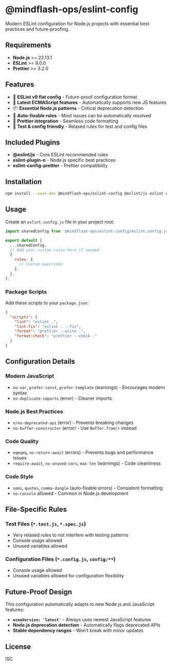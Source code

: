 # @mindflash-ops/eslint-config

Modern ESLint configuration for Node.js projects with essential best practices and future-proofing.

## Requirements

- **Node.js** >= 22.13.1
- **ESLint** >= 9.0.0
- **Prettier** >= 3.2.0

## Features

- 🚀 **ESLint v9 flat config** - Future-proof configuration format
- 🌟 **Latest ECMAScript features** - Automatically supports new JS features
- 📦 **Essential Node.js patterns** - Critical deprecation detection
- 🔧 **Auto-fixable rules** - Most issues can be automatically resolved
- 🎨 **Prettier integration** - Seamless code formatting
- 🧪 **Test & config friendly** - Relaxed rules for test and config files

## Included Plugins

- **@eslint/js** - Core ESLint recommended rules
- **eslint-plugin-n** - Node.js specific best practices
- **eslint-config-prettier** - Prettier compatibility

## Installation

```sh
npm install --save-dev @mindflash-ops/eslint-config @eslint/js eslint eslint-config-prettier eslint-plugin-n prettier
```

## Usage

Create an `eslint.config.js` file in your project root:

```js
import sharedConfig from '@mindflash-ops/eslint-config/eslint.config.js';

export default [
  ...sharedConfig,
  // Add your custom rules here if needed
  {
    rules: {
      // Custom overrides
    },
  },
];
```

### Package Scripts

Add these scripts to your `package.json`:

```json
{
  "scripts": {
    "lint": "eslint .",
    "lint:fix": "eslint . --fix",
    "format": "prettier --write .",
    "format:check": "prettier --check ."
  }
}
```

## Configuration Details

### Modern JavaScript

- `no-var`, `prefer-const`, `prefer-template` (warnings) - Encourages modern syntax
- `no-duplicate-imports` (error) - Cleaner imports

### Node.js Best Practices

- `n/no-deprecated-api` (error) - Prevents breaking changes
- `no-buffer-constructor` (error) - Use `Buffer.from()` instead

### Code Quality

- `eqeqeq`, `no-return-await` (errors) - Prevents bugs and performance issues
- `require-await`, `no-unused-vars`, `max-len` (warnings) - Code cleanliness

### Code Style

- `semi`, `quotes`, `comma-dangle` (auto-fixable errors) - Consistent formatting
- `no-console` allowed - Common in Node.js development

## File-Specific Rules

### Test Files (`*.test.js`, `*.spec.js`)

- Very relaxed rules to not interfere with testing patterns
- Console usage allowed
- Unused variables allowed

### Configuration Files (`*.config.js`, `config/**`)

- Console usage allowed
- Unused variables allowed for configuration flexibility

## Future-Proof Design

This configuration automatically adapts to new Node.js and JavaScript features:

- **`ecmaVersion: 'latest'`** - Always uses newest JavaScript features
- **Node.js deprecation detection** - Automatically flags deprecated APIs
- **Stable dependency ranges** - Won't break with minor updates

## License

ISC
